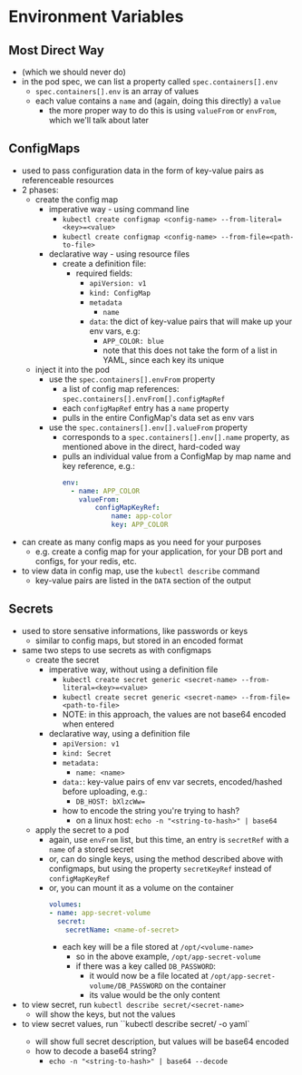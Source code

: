 # Environment Variables

## Most Direct Way
- (which we should never do)
- in the pod spec, we can list a property called `spec.containers[].env`
    - `spec.containers[].env` is an array of values
    - each value contains a `name` and (again, doing this directly) a `value`
        - the more proper way to do this is using `valueFrom` or `envFrom`, which we'll talk about later

## ConfigMaps
- used to pass configuration data in the form of key-value pairs as referenceable resources
- 2 phases:
    - create the config map
        - imperative way - using command line
            - `kubectl create configmap <config-name> --from-literal=<key>=<value>`
            - `kubectl create configmap <config-name> --from-file=<path-to-file>`
        - declarative way - using resource files
            - create a definition file:
                - required fields:
                    - `apiVersion: v1`
                    - `kind: ConfigMap`
                    - `metadata`
                        - `name`
                    - `data`: the dict of key-value pairs that will make up your env vars, e.g:
                        - `APP_COLOR: blue`
                        - note that this does not take the form of a list in YAML, since each key its unique
    - inject it into the pod
        - use the `spec.containers[].envFrom` property
            - a list of config map references: `spec.containers[].envFrom[].configMapRef`
            - each `configMapRef` entry has a `name` property
            - pulls in the entire ConfigMap's data set as env vars
        - use the `spec.containers[].env[].valueFrom` property
            - corresponds to a `spec.containers[].env[].name` property, as mentioned above in the direct, hard-coded way
            - pulls an individual value from a ConfigMap by map name and key reference, e.g.:
                ```yaml
                env:
                  - name: APP_COLOR
                    valueFrom: 
                        configMapKeyRef:
                            name: app-color
                            key: APP_COLOR
                ```
- can create as many config maps as you need for your purposes
    - e.g. create a config map for your application, for your DB port and configs, for your redis, etc.
- to view data in config map, use the `kubectl describe` command
    - key-value pairs are listed in the `DATA` section of the output

## Secrets
- used to store sensative informations, like passwords or keys
    - similar to config maps, but stored in an encoded format
- same two steps to use secrets as with configmaps
    - create the secret
        - imperative way, without using a definition file
            - `kubectl create secret generic <secret-name> --from-literal=<key>=<value>`
            - `kubectl create secret generic <secret-name> --from-file=<path-to-file>`
            - NOTE: in this approach, the values are not base64 encoded when entered
        - declarative way, using a definition file
            - `apiVersion: v1`
            - `kind: Secret`
            - `metadata:`
                - `name: <name>`
            - `data:`: key-value pairs of env var secrets, encoded/hashed before uploading, e.g.:
                - `DB_HOST: bXlzcWw=`
            - how to encode the string you're trying to hash?
                - on a linux host: `echo -n "<string-to-hash>" | base64`
    - apply the secret to a pod
        - again, use `envFrom` list, but this time, an entry is `secretRef` with a `name` of a stored secret
        - or, can do single keys, using the method described above with configmaps, but using the property `secretKeyRef` instead of `configMapKeyRef`
        - or, you can mount it as a volume on the container
            ```yaml
            volumes:
            - name: app-secret-volume
              secret:
                secretName: <name-of-secret>
            ```
            - each key will be a file stored at `/opt/<volume-name>`
                - so in the above example, `/opt/app-secret-volume`
                - if there was a key called `DB_PASSWORD`:
                    - it would now be a file located at `/opt/app-secret-volume/DB_PASSWORD` on the container
                    - its value would be the only content
- to view secret, run `kubectl describe secret/<secret-name>`
    - will show the keys, but not the values
- to view secret values, run ``kubectl describe secret/<secret-name> -o yaml`
    - will show full secret description, but values will be base64 encoded
    - how to decode a base64 string?
        - `echo -n "<string-to-hash>" | base64 --decode`
    
